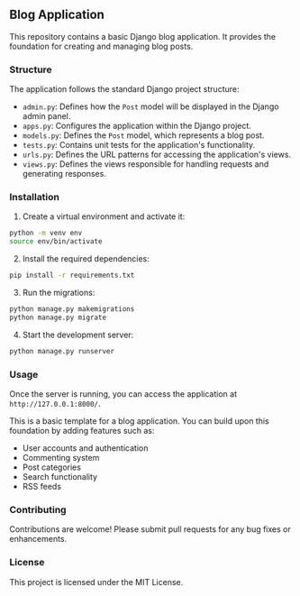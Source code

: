 ## Blog Application

This repository contains a basic Django blog application. It provides the foundation for creating and managing blog posts.

### Structure

The application follows the standard Django project structure:

- `admin.py`: Defines how the `Post` model will be displayed in the Django admin panel.
- `apps.py`: Configures the application within the Django project.
- `models.py`: Defines the `Post` model, which represents a blog post.
- `tests.py`: Contains unit tests for the application's functionality.
- `urls.py`: Defines the URL patterns for accessing the application's views.
- `views.py`: Defines the views responsible for handling requests and generating responses.

### Installation

1. Create a virtual environment and activate it:

```bash
python -m venv env
source env/bin/activate
```

2. Install the required dependencies:

```bash
pip install -r requirements.txt
```

3. Run the migrations:

```bash
python manage.py makemigrations
python manage.py migrate
```

4. Start the development server:

```bash
python manage.py runserver
```

### Usage

Once the server is running, you can access the application at `http://127.0.0.1:8000/`.

This is a basic template for a blog application. You can build upon this foundation by adding features such as:

- User accounts and authentication
- Commenting system
- Post categories
- Search functionality
- RSS feeds

### Contributing

Contributions are welcome! Please submit pull requests for any bug fixes or enhancements.

### License

This project is licensed under the MIT License.
